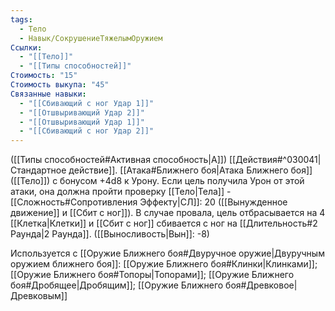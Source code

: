 ```yaml
---
tags:
  - Тело
  - Навык/СокрушениеТяжелымОружием
Ссылки:
  - "[[Тело]]"
  - "[[Типы способностей]]"
Стоимость: "15"
Стоимость выкупа: "45"
Связанные навыки:
  - "[[Сбивающий с ног Удар 1]]"
  - "[[Отшвыривающий Удар 2]]"
  - "[[Отшвыривающий Удар 1]]"
  - "[[Сбивающий с ног Удар 2]]"
---
```

([[Типы способностей#Активная способность|А]]) [[Действия#^030041|Стандартное действие]]. [[Атака#Ближнего боя|Атака Ближнего боя]] ([[Тело]]) с бонусом +4d8 к Урону. Если цель получила Урон от этой атаки, она должна пройти проверку [[Тело|Тела]] - [[Сложность#Cопротивления Эффекту|СЛ]]: 20 ([[Вынужденное движение]] и [[Сбит с ног]]). В случае провала, цель отбрасывается на 4 [[Клетка|Клетки]] и [[Сбит с ног]] сбивается с ног на [[Длительность#2 Раунда|2 Раунда]]. ([[Выносливость|Вын]]: -8)

Используется с [[Оружие Ближнего боя#Двуручное оружие|Двуручным оружием ближнего боя]]: [[Оружие Ближнего боя#Клинки|Клинками]]; [[Оружие Ближнего боя#Топоры|Топорами]]; [[Оружие Ближнего боя#Дробящее|Дробящим]]; [[Оружие Ближнего боя#Древковое|Древковым]]


